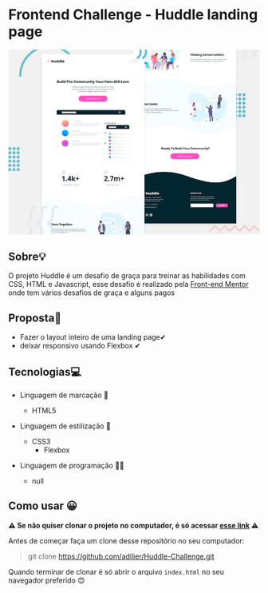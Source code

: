 # Frontend Challenge - Huddle landing page

![Header/intro section for the Huddle landing page with curved sections](./design/desktop-preview.jpg)

## Sobre💡
O projeto Huddle é um desafio de graça para treinar as habilidades com CSS, HTML e Javascript, esse desafio é realizado pela [Front-end Mentor](https://www.frontendmentor.io/challenges) onde tem vários desafios de graça e alguns pagos

## Proposta🤔
- Fazer o layout inteiro de uma landing page✔
- deixar responsivo usando Flexbox ✔

## Tecnologias💻
- Linguagem de marcação 📑
  - HTML5

- Linguagem de estilização 🎨
  - CSS3
    - Flexbox
- Linguagem de programação 👨‍💻
  - null 

## Como usar 😀
**⚠ Se não quiser clonar o projeto no computador, é só acessar [esse link](https://huddle-challenge.now.sh) ⚠** 

Antes de começar faça um clone desse repositório no seu computador:
> git clone https://github.com/adilier/Huddle-Challenge.git

Quando terminar de clonar é só abrir o arquivo `index.html` no seu navegador preferido 😊